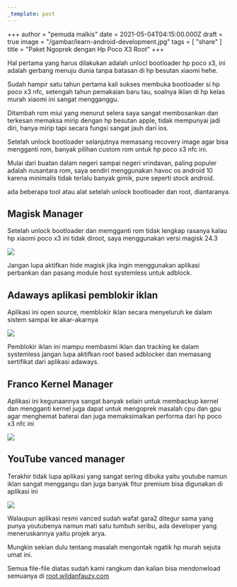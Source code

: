 ```yaml
---
_template: post
---
```




+++
author = "pemuda malkis"
date = 2021-05-04T04:15:00.000Z
draft = true
image = "/gambar/learn-android-development.jpg"
tags = [ "share" ]
title = "Paket Ngoprek dengan Hp Poco X3 Root"
+++

Hal pertama yang harus dilakukan adalah unlocl bootloader hp poco x3, ini adalah gerbang menuju dunia tanpa batasan di hp besutan xiaomi hehe. 

Sudah hampir satu tahun pertama kali sukses membuka bootloader si hp poco x3 nfc, setengah tahun pemakaian baru tau, soalnya iklan di hp kelas murah xiaomi ini sangat mengganggu. 

Ditambah rom miui yang menurut selera saya sangat membosankan dan terkesan memaksa mirip dengan hp besutan apple, tidak mempunyai jadi diri, hanya mirip tapi secara fungsi sangat jauh dari ios. 

Setelah unlock bootloader selanjutnya memasang recovery image agar bisa mengganti rom, banyak pilihan custom rom untuk hp poco x3 nfc ini. 

Mulai dari buatan dalam negeri sampai negeri vrindavan, paling populer adalah nusantara rom, saya sendiri menggunakan havoc os android 10 karena minimalis tidak terlalu banyak gimik, pure seperti stock android. 

ada beberapa tool atau alat setelah unlock bootloader dan root, diantaranya. 

## Magisk Manager

Setelah unlock bootloader dan memgganti rom tidak lengkap rasanya kalau hp xiaomi poco x3 ini tidak diroot, saya menggunakan versi magisk 24.3

![](/gambar/screenshot_20220504-104549-2.jpg)

Jangan lupa aktifkan hide magisk jika ingin menggunakan aplikasi perbankan dan pasang module host systemless untuk adblock. 

## Adaways aplikasi pemblokir iklan

Aplikasi ini open source, memblokir iklan secara menyeluruh ke dalam sistem sampai ke akar-akarnya 

![](/gambar/screenshot_20220504-104458-2.jpg)

Pemblokir iklan ini mampu membasmi iklan dan tracking ke dalam systemless jangan lupa aktifkan root based adblocker dan memasang sertifikat dari aplikasi adaways. 

## Franco Kernel Manager

Aplikasi ini kegunaannya sangat banyak selain untuk membackup kernel dan mengganti kernel juga dapat untuk mengoprek masalah cpu dan gpu agar menghemat baterai dan juga memaksimalkan performa dari hp poco x3 nfc ini 

![](/gambar/screenshot_20220504-104508-2.jpg)

## YouTube vanced manager

Terakhir tidak lupa aplikasi yang sangat sering dibuka yaitu youtube namun iklan sangat menggangu dan juga banyak fitur premium bisa digunakan di aplikasi ini

![](/gambar/screenshot_20220504-104609-2.jpg)

Walaupun aplikasi resmi vanced sudah wafat gara2 ditegur sama yang punya youtubenya namun mati satu tumbuh seribu, ada developer yang meneruskannya yaitu projek arya. 

Mungkin sekian dulu tentang masalah mengontak ngatik hp murah sejuta umat ini. 

Semua file-file diatas sudah kami rangkum dan kalian bisa mendonwload semuanya di [root.wildanfauzy.com](https://root.wildanfauzy.com "alat tempur rooting poco x3")
